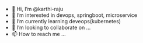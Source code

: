 - 👋 Hi, I’m @karthi-raju
- 👀 I’m interested in devops, springboot, microservice
- 🌱 I’m currently learning deveops(kubernetes)
- 💞️ I’m looking to collaborate on ...
- 📫 How to reach me ...

<!---
karthi-raju/karthi-raju is a ✨ special ✨ repository because its `README.md` (this file) appears on your GitHub profile.
You can click the Preview link to take a look at your changes.
--->
